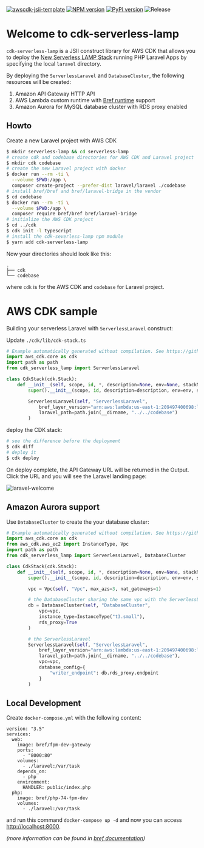 [![awscdk-jsii-template](https://img.shields.io/badge/built%20with-awscdk--jsii--template-blue)](https://github.com/pahud/awscdk-jsii-template)
[![NPM version](https://badge.fury.io/js/cdk-serverless-lamp.svg)](https://badge.fury.io/js/cdk-serverless-lamp)
[![PyPI version](https://badge.fury.io/py/cdk-serverless-lamp.svg)](https://badge.fury.io/py/cdk-serverless-lamp)
![Release](https://github.com/aws-samples/cdk-serverless-lamp/workflows/Release/badge.svg)

# Welcome to cdk-serverless-lamp

`cdk-serverless-lamp` is a JSII construct library for AWS CDK that allows you to deploy the [New Serverless LAMP Stack](https://aws.amazon.com/tw/blogs/compute/introducing-the-new-serverless-lamp-stack/) running PHP Laravel Apps by specifying the local `laravel` directory.

By deploying the `ServerlessLaravel` and `DatabaseCluster`, the following resources will be created:

1. Amazon API Gateway HTTP API
2. AWS Lambda custom runtime with [Bref runtime](https://bref.sh/docs/runtimes/) support
3. Amazon Aurora for MySQL database cluster with RDS proxy enabled

## Howto

Create a new Laravel project with AWS CDK

```sh
$ mkdir serverless-lamp && cd serverless-lamp
# create cdk and codebase directories for AWS CDK and Laravel project
$ mkdir cdk codebase
# create the new Laravel project with docker
$ docker run --rm -ti \
  --volume $PWD:/app \
  composer create-project --prefer-dist laravel/laravel ./codebase
# install bref/bref and bref/laravel-bridge in the vendor
$ cd codebase
$ docker run --rm -ti \
  --volume $PWD:/app \
  composer require bref/bref bref/laravel-bridge
# initialize the AWS CDK project
$ cd ../cdk
$ cdk init -l typescript
# install the cdk-severless-lamp npm module
$ yarn add cdk-serverless-lamp
```

Now your directories should look like this:

```
.
├── cdk
└── codebase
```

where `cdk` is for the AWS CDK and `codebase` for Laravel project.

# AWS CDK sample

Building your serverless Laravel with `ServerlessLaravel` construct:

Update `./cdk/lib/cdk-stack.ts`

```python
# Example automatically generated without compilation. See https://github.com/aws/jsii/issues/826
import aws_cdk.core as cdk
import path as path
from cdk_serverless_lamp import ServerlessLaravel

class CdkStack(cdk.Stack):
    def __init__(self, scope, id, *, description=None, env=None, stackName=None, tags=None, synthesizer=None, terminationProtection=None):
        super().__init__(scope, id, description=description, env=env, stackName=stackName, tags=tags, synthesizer=synthesizer, terminationProtection=terminationProtection)

        ServerlessLaravel(self, "ServerlessLaravel",
            bref_layer_version="arn:aws:lambda:us-east-1:209497400698:layer:php-74-fpm:12",
            laravel_path=path.join(__dirname, "../../codebase")
        )
```

deploy the CDK stack:

```sh
# see the difference before the deployment
$ cdk diff
# deploy it
$ cdk deploy
```

On deploy complete, the API Gateway URL will be returned in the Output. Click the URL and you will see the Laravel landing page:

![laravel-welcome](./images/laravel.png)

## Amazon Aurora support

Use `DatabaseCluster` to create the your database cluster:

```python
# Example automatically generated without compilation. See https://github.com/aws/jsii/issues/826
import aws_cdk.core as cdk
from aws_cdk.aws_ec2 import InstanceType, Vpc
import path as path
from cdk_serverless_lamp import ServerlessLaravel, DatabaseCluster

class CdkStack(cdk.Stack):
    def __init__(self, scope, id, *, description=None, env=None, stackName=None, tags=None, synthesizer=None, terminationProtection=None):
        super().__init__(scope, id, description=description, env=env, stackName=stackName, tags=tags, synthesizer=synthesizer, terminationProtection=terminationProtection)

        vpc = Vpc(self, "Vpc", max_azs=3, nat_gateways=1)

        # the DatabaseCluster sharing the same vpc with the ServerlessLaravel
        db = DatabaseCluster(self, "DatabaseCluster",
            vpc=vpc,
            instance_type=InstanceType("t3.small"),
            rds_proxy=True
        )

        # the ServerlessLaravel
        ServerlessLaravel(self, "ServerlessLaravel",
            bref_layer_version="arn:aws:lambda:us-east-1:209497400698:layer:php-74-fpm:12",
            laravel_path=path.join(__dirname, "../../codebase"),
            vpc=vpc,
            database_config={
                "writer_endpoint": db.rds_proxy.endpoint
            }
        )
```

## Local Development

Create `docker-compose.yml` with the following content:

```docker-compose
version: "3.5"
services:
  web:
    image: bref/fpm-dev-gateway
    ports:
      - "8000:80"
    volumes:
      - ./laravel:/var/task
    depends_on:
      - php
    environment:
      HANDLER: public/index.php
  php:
    image: bref/php-74-fpm-dev
    volumes:
      - ./laravel:/var/task
```

and run this command `docker-compose up -d` and now you can access [http://localhost:8000](http://localhost:8000).

*(more information can be found in [bref documentation](https://bref.sh/docs/local-development.html))*
